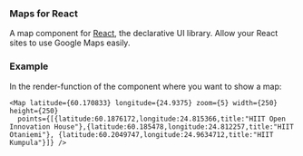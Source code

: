 ### Maps for React

A map component for [React](https://github.com/facebook/react), the declarative UI library. Allow your React sites to use Google Maps easily.

### Example

In the render-function of the component where you want to show a map:

```
<Map latitude={60.170833} longitude={24.9375} zoom={5} width={250} height={250}
  points={[{latitude:60.1876172,longitude:24.815366,title:"HIIT Open Innovation House"},{latitude:60.185478,longitude:24.812257,title:"HIIT Otaniemi"}, {latitude:60.2049747,longitude:24.9634712,title:"HIIT Kumpula"}]} />
```

